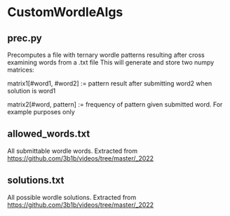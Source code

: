 # CustomWordleAlgs

## prec.py
Precomputes a file with ternary wordle patterns resulting after cross examining words from a .txt file
This will generate and store two numpy matrices:

  matrix1[#word1, #word2] := pattern result after submitting word2 when solution is word1
  
  matrix2[#word, pattern] := frequency of pattern given submitted word. For example purposes only
  
 ## allowed_words.txt
 All submittable wordle words. Extracted from https://github.com/3b1b/videos/tree/master/_2022
 
 ## solutions.txt
 All possible wordle solutions. Extracted from https://github.com/3b1b/videos/tree/master/_2022
